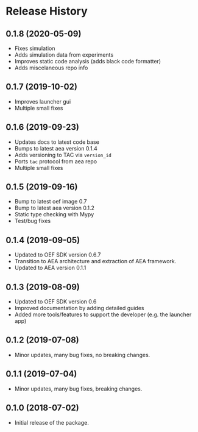 # Release History

## 0.1.8 (2020-05-09)

- Fixes simulation
- Adds simulation data from experiments
- Improves static code analysis (adds black code formatter)
- Adds miscelaneous repo info

## 0.1.7 (2019-10-02)

- Improves launcher gui
- Multiple small fixes 

## 0.1.6 (2019-09-23)

- Updates docs to latest code base
- Bumps to latest aea version 0.1.4
- Adds versioning to TAC via `version_id`
- Ports `tac` protocol from aea repo
- Multiple small fixes

## 0.1.5 (2019-09-16)

- Bump to latest oef image 0.7
- Bump to latest aea version 0.1.2
- Static type checking with Mypy
- Test/bug fixes

## 0.1.4 (2019-09-05)

- Updated to OEF SDK version 0.6.7
- Transition to AEA architecture and extraction of AEA framework.
- Updated to AEA version 0.1.1

## 0.1.3 (2019-08-09)

- Updated to OEF SDK version 0.6
- Improved documentation by adding detailed guides
- Added more tools/features to support the developer (e.g. the launcher app)

## 0.1.2 (2019-07-08)

- Minor updates, many bug fixes, no breaking changes.

## 0.1.1 (2019-07-04)

- Minor updates, many bug fixes, breaking changes.

## 0.1.0 (2018-07-02)

- Initial release of the package.
